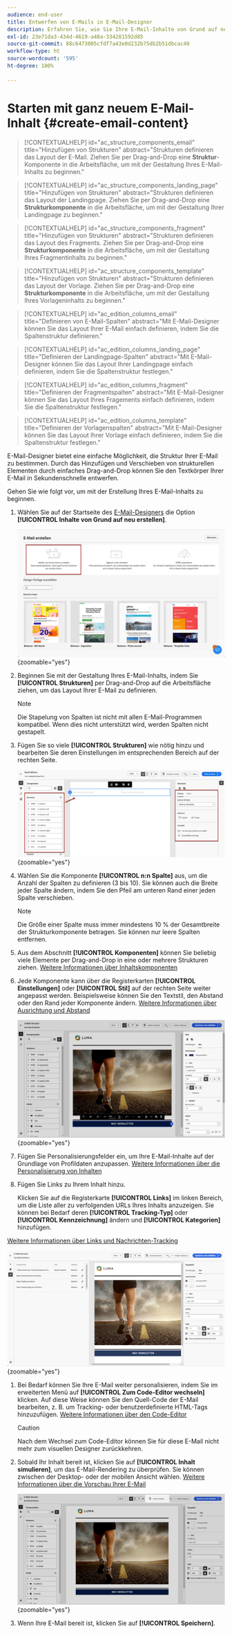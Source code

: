```yaml
---
audience: end-user
title: Entwerfen von E-Mails in E-Mail-Designer
description: Erfahren Sie, wie Sie Ihre E-Mail-Inhalte von Grund auf neu gestalten
exl-id: 23e71da3-434d-4619-a48a-334281592d85
source-git-commit: 88c6473005cfdf7a43e0d232b75db2b51dbcac40
workflow-type: ht
source-wordcount: '595'
ht-degree: 100%

---
```


# Starten mit ganz neuem E-Mail-Inhalt {#create-email-content}

>[!CONTEXTUALHELP]
>id="ac_structure_components_email"
>title="Hinzufügen von Strukturen"
>abstract="Strukturen definieren das Layout der E-Mail. Ziehen Sie per Drag-and-Drop eine **Struktur**-Komponente in die Arbeitsfläche, um mit der Gestaltung Ihres E-Mail-Inhalts zu beginnen."

>[!CONTEXTUALHELP]
>id="ac_structure_components_landing_page"
>title="Hinzufügen von Strukturen"
>abstract="Strukturen definieren das Layout der Landingpage. Ziehen Sie per Drag-and-Drop eine **Strukturkomponente** in die Arbeitsfläche, um mit der Gestaltung Ihrer Landingpage zu beginnen."

>[!CONTEXTUALHELP]
>id="ac_structure_components_fragment"
>title="Hinzufügen von Strukturen"
>abstract="Strukturen definieren das Layout des Fragments. Ziehen Sie per Drag-and-Drop eine **Strukturkomponente** in die Arbeitsfläche, um mit der Gestaltung Ihres Fragmentinhalts zu beginnen."

>[!CONTEXTUALHELP]
>id="ac_structure_components_template"
>title="Hinzufügen von Strukturen"
>abstract="Strukturen definieren das Layout der Vorlage. Ziehen Sie per Drag-and-Drop eine **Strukturkomponente** in die Arbeitsfläche, um mit der Gestaltung Ihres Vorlageninhalts zu beginnen."


>[!CONTEXTUALHELP]
>id="ac_edition_columns_email"
>title="Definieren von E-Mail-Spalten"
>abstract="Mit E-Mail-Designer können Sie das Layout Ihrer E-Mail einfach definieren, indem Sie die Spaltenstruktur definieren."

>[!CONTEXTUALHELP]
>id="ac_edition_columns_landing_page"
>title="Definieren der Landingpage-Spalten"
>abstract="Mit E-Mail-Designer können Sie das Layout Ihrer Landingpage einfach definieren, indem Sie die Spaltenstruktur festlegen."

>[!CONTEXTUALHELP]
>id="ac_edition_columns_fragment"
>title="Definieren der Fragmentspalten"
>abstract="Mit E-Mail-Designer können Sie das Layout Ihres Fragements einfach definieren, indem Sie die Spaltenstruktur festlegen."

>[!CONTEXTUALHELP]
>id="ac_edition_columns_template"
>title="Definieren der Vorlagenspalten"
>abstract="Mit E-Mail-Designer können Sie das Layout Ihrer Vorlage einfach definieren, indem Sie die Spaltenstruktur festlegen."

E-Mail-Designer bietet eine einfache Möglichkeit, die Struktur Ihrer E-Mail zu bestimmen. Durch das Hinzufügen und Verschieben von strukturellen Elementen durch einfaches Drag-and-Drop können Sie den Textkörper Ihrer E-Mail in Sekundenschnelle entwerfen.

Gehen Sie wie folgt vor, um mit der Erstellung Ihres E-Mail-Inhalts zu beginnen.

1. Wählen Sie auf der Startseite des [E-Mail-Designers](get-started-email-designer.md#start-authoring) die Option **[!UICONTROL Inhalte von Grund auf neu erstellen]**.

   ![](assets/email_designer-from-scratch.png){zoomable=&quot;yes&quot;}

1. Beginnen Sie mit der Gestaltung Ihres E-Mail-Inhalts, indem Sie **[!UICONTROL Strukturen]** per Drag-and-Drop auf die Arbeitsfläche ziehen, um das Layout Ihrer E-Mail zu definieren.

   >[!NOTE]
   >
   >Die Stapelung von Spalten ist nicht mit allen E-Mail-Programmen kompatibel. Wenn dies nicht unterstützt wird, werden Spalten nicht gestapelt.

1. Fügen Sie so viele **[!UICONTROL Strukturen]** wie nötig hinzu und bearbeiten Sie deren Einstellungen im entsprechenden Bereich auf der rechten Seite.

   ![](assets/email_designer_structure_components.png){zoomable=&quot;yes&quot;}

1. Wählen Sie die Komponente **[!UICONTROL n:n Spalte]** aus, um die Anzahl der Spalten zu definieren (3 bis 10). Sie können auch die Breite jeder Spalte ändern, indem Sie den Pfeil am unteren Rand einer jeden Spalte verschieben.

   >[!NOTE]
   >
   >Die Größe einer Spalte muss immer mindestens 10 % der Gesamtbreite der Strukturkomponente betragen. Sie können nur leere Spalten entfernen.

1. Aus dem Abschnitt **[!UICONTROL Komponenten]** können Sie beliebig viele Elemente per Drag-and-Drop in eine oder mehrere Strukturen ziehen. [Weitere Informationen über Inhaltskomponenten](content-components.md)

1. Jede Komponente kann über die Registerkarten **[!UICONTROL Einstellungen]** oder **[!UICONTROL Stil]** auf der rechten Seite weiter angepasst werden. Beispielsweise können Sie den Textstil, den Abstand oder den Rand jeder Komponente ändern. [Weitere Informationen über Ausrichtung und Abstand](alignment-and-padding.md)

   ![](assets/email_designer-styles.png){zoomable=&quot;yes&quot;}

1. Fügen Sie Personalisierungsfelder ein, um Ihre E-Mail-Inhalte auf der Grundlage von Profildaten anzupassen. [Weitere Informationen über die Personalisierung von Inhalten](../personalization/personalize.md)

1. Fügen Sie Links zu Ihrem Inhalt hinzu.

   Klicken Sie auf die Registerkarte **[!UICONTROL Links]** im linken Bereich, um die Liste aller zu verfolgenden URLs Ihres Inhalts anzuzeigen. Sie können bei Bedarf deren **[!UICONTROL Tracking-Typ]** oder **[!UICONTROL Kennzeichnung]** ändern und **[!UICONTROL Kategorien]** hinzufügen.

[Weitere Informationen über Links und Nachrichten-Tracking](message-tracking.md)

   ![](assets/email_designer-links.png){zoomable=&quot;yes&quot;}

1. Bei Bedarf können Sie Ihre E-Mail weiter personalisieren, indem Sie im erweiterten Menü auf **[!UICONTROL Zum Code-Editor wechseln]** klicken. Auf diese Weise können Sie den Quell-Code der E-Mail bearbeiten, z. B. um Tracking- oder benutzerdefinierte HTML-Tags hinzuzufügen. [Weitere Informationen über den Code-Editor](code-content.md)

   >[!CAUTION]
   >
   >Nach dem Wechsel zum Code-Editor können Sie für diese E-Mail nicht mehr zum visuellen Designer zurückkehren.

1. Sobald Ihr Inhalt bereit ist, klicken Sie auf **[!UICONTROL Inhalt simulieren]**, um das E-Mail-Rendering zu überprüfen. Sie können zwischen der Desktop- oder der mobilen Ansicht wählen. [Weitere Informationen über die Vorschau Ihrer E-Mail](../preview-test/preview-test.md)

   ![](assets/email_designer-simulate.png){zoomable=&quot;yes&quot;}

1. Wenn Ihre E-Mail bereit ist, klicken Sie auf **[!UICONTROL Speichern]**.

